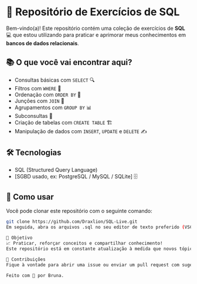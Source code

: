 # 🐘 Repositório de Exercícios de SQL

Bem-vindo(a)! Este repositório contém uma coleção de exercícios de **SQL** 💻 que estou utilizando para praticar e aprimorar meus conhecimentos em **bancos de dados relacionais**. 

## 📚 O que você vai encontrar aqui?

- Consultas básicas com `SELECT` 🔍  
- Filtros com `WHERE` 🎯  
- Ordenação com `ORDER BY` 📏  
- Junções com `JOIN` 🤝  
- Agrupamentos com `GROUP BY` 📊  
- Subconsultas 🔄  
- Criação de tabelas com `CREATE TABLE` 🏗️  
- Manipulação de dados com `INSERT`, `UPDATE` e `DELETE` ✍️  

## 🛠️ Tecnologias

- SQL (Structured Query Language)
- [SGBD usado, ex: PostgreSQL / MySQL / SQLite] 🗄️

## 🚀 Como usar

Você pode clonar este repositório com o seguinte comando:

```bash
git clone https://github.com/Draxlion/SQL-Live.git
Em seguida, abra os arquivos .sql no seu editor de texto preferido (VSCode, DBeaver, etc.) e execute os comandos no seu SGBD de preferência.

📌 Objetivo
📈 Praticar, reforçar conceitos e compartilhar conhecimento!
Este repositório está em constante atualização à medida que novos tópicos são estudados.

🤝 Contribuições
Fique à vontade para abrir uma issue ou enviar um pull request com sugestões, correções ou novos exercícios! 😄

Feito com 💙 por Bruna.
